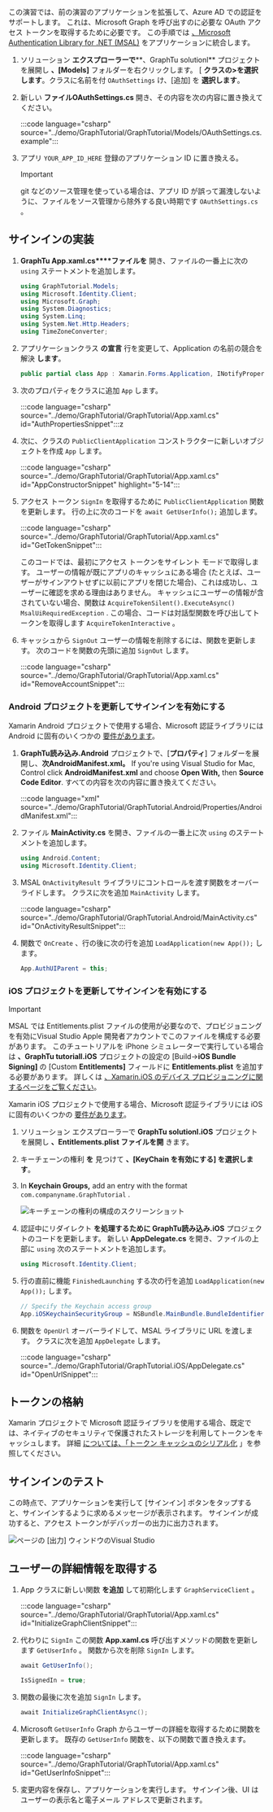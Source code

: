 <!-- markdownlint-disable MD002 MD041 -->

この演習では、前の演習のアプリケーションを拡張して、Azure AD での認証をサポートします。 これは、Microsoft Graph を呼び出すのに必要な OAuth アクセス トークンを取得するために必要です。 この手順では [、Microsoft Authentication Library for .NET (MSAL)](https://github.com/AzureAD/microsoft-authentication-library-for-dotnet) をアプリケーションに統合します。

1. ソリューション **エクスプローラーで****、GraphTu solutionl** プロジェクトを展開し **、[Models]** フォルダーを右クリックします。 [ **クラスの>を選択します**。クラスに名前を付 `OAuthSettings` け、[追加] を **選択します**。

1. 新しい **ファイルOAuthSettings.cs** 開き、その内容を次の内容に置き換えてください。

    :::code language="csharp" source="../demo/GraphTutorial/GraphTutorial/Models/OAuthSettings.cs.example":::

1. アプリ `YOUR_APP_ID_HERE` 登録のアプリケーション ID に置き換える。

    > [!IMPORTANT]
    > git などのソース管理を使っている場合は、アプリ ID が誤って漏洩しないように、ファイルをソース管理から除外する良い時期です `OAuthSettings.cs` 。

## <a name="implement-sign-in"></a>サインインの実装

1. **GraphTu App.xaml.cs****ファイルを** 開き、ファイルの一番上に次の `using` ステートメントを追加します。

    ```csharp
    using GraphTutorial.Models;
    using Microsoft.Identity.Client;
    using Microsoft.Graph;
    using System.Diagnostics;
    using System.Linq;
    using System.Net.Http.Headers;
    using TimeZoneConverter;
    ```

1. アプリケーションクラス **の宣言** 行を変更して、Application の名前の競合を解決 **します**。

    ```csharp
    public partial class App : Xamarin.Forms.Application, INotifyPropertyChanged
    ```

1. 次のプロパティをクラスに追加 `App` します。

    :::code language="csharp" source="../demo/GraphTutorial/GraphTutorial/App.xaml.cs" id="AuthPropertiesSnippet":::z

1. 次に、クラスの `PublicClientApplication` コンストラクターに新しいオブジェクトを作成 `App` します。

    :::code language="csharp" source="../demo/GraphTutorial/GraphTutorial/App.xaml.cs" id="AppConstructorSnippet" highlight="5-14":::

1. アクセス トークン `SignIn` を取得するために `PublicClientApplication` 関数を更新します。 行の上に次のコードを `await GetUserInfo();` 追加します。

    :::code language="csharp" source="../demo/GraphTutorial/GraphTutorial/App.xaml.cs" id="GetTokenSnippet":::

    このコードでは、最初にアクセス トークンをサイレント モードで取得します。 ユーザーの情報が既にアプリのキャッシュにある場合 (たとえば、ユーザーがサインアウトせずに以前にアプリを閉じた場合)、これは成功し、ユーザーに確認を求める理由はありません。 キャッシュにユーザーの情報が含されていない場合、関数は `AcquireTokenSilent().ExecuteAsync()` `MsalUiRequiredException` . この場合、コードは対話型関数を呼び出してトークンを取得します `AcquireTokenInteractive` 。

1. キャッシュから `SignOut` ユーザーの情報を削除するには、関数を更新します。 次のコードを関数の先頭に追加 `SignOut` します。

    :::code language="csharp" source="../demo/GraphTutorial/GraphTutorial/App.xaml.cs" id="RemoveAccountSnippet":::

### <a name="update-android-project-to-enable-sign-in"></a>Android プロジェクトを更新してサインインを有効にする

Xamarin Android プロジェクトで使用する場合、Microsoft 認証ライブラリには Android に固有のいくつかの [要件があります](https://github.com/AzureAD/microsoft-authentication-library-for-dotnet/wiki/Xamarin-Android-specifics)。

1. **GraphTu読み込み.Android** プロジェクトで、[**プロパティ**] フォルダーを展開し、**次AndroidManifest.xml。** If you're using Visual Studio for Mac, Control click **AndroidManifest.xml** and choose **Open With,** then **Source Code Editor**. すべての内容を次の内容に置き換えてください。

    :::code language="xml" source="../demo/GraphTutorial/GraphTutorial.Android/Properties/AndroidManifest.xml":::

1. ファイル **MainActivity.cs** を開き、ファイルの一番上に次 `using` のステートメントを追加します。

    ```csharp
    using Android.Content;
    using Microsoft.Identity.Client;
    ```

1. MSAL `OnActivityResult` ライブラリにコントロールを渡す関数をオーバーライドします。 クラスに次を追加 `MainActivity` します。

    :::code language="csharp" source="../demo/GraphTutorial/GraphTutorial.Android/MainActivity.cs" id="OnActivityResultSnippet":::

1. 関数で `OnCreate` 、行の後に次の行を追加 `LoadApplication(new App());` します。

    ```csharp
    App.AuthUIParent = this;
    ```

### <a name="update-ios-project-to-enable-sign-in"></a>iOS プロジェクトを更新してサインインを有効にする

> [!IMPORTANT]
> MSAL では Entitlements.plist ファイルの使用が必要なので、プロビジョニングを有効にVisual Studio Apple 開発者アカウントでこのファイルを構成する必要があります。 このチュートリアルを iPhone シミュレーターで実行している場合は **、GraphTu tutoriall.iOS** プロジェクトの設定の [Build->**iOS Bundle Signing]** の [Custom **Entitlements]** フィールドに **Entitlements.plist** を追加する必要があります。 詳しくは [、Xamarin.iOS のデバイス プロビジョニングに関するページをご覧ください](/xamarin/ios/get-started/installation/device-provisioning)。

Xamarin iOS プロジェクトで使用する場合、Microsoft 認証ライブラリには iOS に固有のいくつかの [要件があります](https://github.com/AzureAD/microsoft-authentication-library-for-dotnet/wiki/Xamarin-iOS-specifics)。

1. ソリューション エクスプローラーで **GraphTu solutionl.iOS** プロジェクトを展開し **、Entitlements.plist ファイルを開** きます。

1. キーチェーンの権利 **を** 見つけて **、[KeyChain を有効にする] を選択します**。

1. In **Keychain Groups,** add an entry with the format `com.companyname.GraphTutorial` .

    ![キーチェーンの権利の構成のスクリーンショット](./images/enable-keychain-access.png)

1. 認証中にリダイレクト **を処理するために GraphTu読み込み.iOS** プロジェクトのコードを更新します。 新しい **AppDelegate.cs** を開き、ファイルの上部に `using` 次のステートメントを追加します。

    ```csharp
    using Microsoft.Identity.Client;
    ```

1. 行の直前に機能 `FinishedLaunching` する次の行を追加 `LoadApplication(new App());` します。

    ```csharp
    // Specify the Keychain access group
    App.iOSKeychainSecurityGroup = NSBundle.MainBundle.BundleIdentifier;
    ```

1. 関数を `OpenUrl` オーバーライドして、MSAL ライブラリに URL を渡します。 クラスに次を追加 `AppDelegate` します。

    :::code language="csharp" source="../demo/GraphTutorial/GraphTutorial.iOS/AppDelegate.cs" id="OpenUrlSnippet":::

## <a name="storing-the-tokens"></a>トークンの格納

Xamarin プロジェクトで Microsoft 認証ライブラリを使用する場合、既定では、ネイティブのセキュリティで保護されたストレージを利用してトークンをキャッシュします。 詳細 [については、「トークン キャッシュのシリアル化](https://github.com/AzureAD/microsoft-authentication-library-for-dotnet/wiki/token-cache-serialization) 」を参照してください。

## <a name="test-sign-in"></a>サインインのテスト

この時点で、アプリケーションを実行して [サインイン] ボタンをタップすると、サインインするように求めるメッセージが表示されます。 サインインが成功すると、アクセス トークンがデバッガーの出力に出力されます。

![ページの [出力] ウィンドウのVisual Studio](./images/debugger-access-token.png)

## <a name="get-user-details"></a>ユーザーの詳細情報を取得する

1. App クラスに新しい関数 **を追加** して初期化します `GraphServiceClient` 。

    :::code language="csharp" source="../demo/GraphTutorial/GraphTutorial/App.xaml.cs" id="InitializeGraphClientSnippet":::

1. 代わりに `SignIn` この関数 **App.xaml.cs** 呼び出すメソッドの関数を更新します `GetUserInfo` 。 関数から次を削除 `SignIn` します。

    ```csharp
    await GetUserInfo();

    IsSignedIn = true;
    ```

1. 関数の最後に次を追加 `SignIn` します。

    ```csharp
    await InitializeGraphClientAsync();
    ```

1. Microsoft `GetUserInfo` Graph からユーザーの詳細を取得するために関数を更新します。 既存の `GetUserInfo` 関数を、以下の関数で置き換えます。

    :::code language="csharp" source="../demo/GraphTutorial/GraphTutorial/App.xaml.cs" id="GetUserInfoSnippet":::

1. 変更内容を保存し、アプリケーションを実行します。 サインイン後、UI はユーザーの表示名と電子メール アドレスで更新されます。
